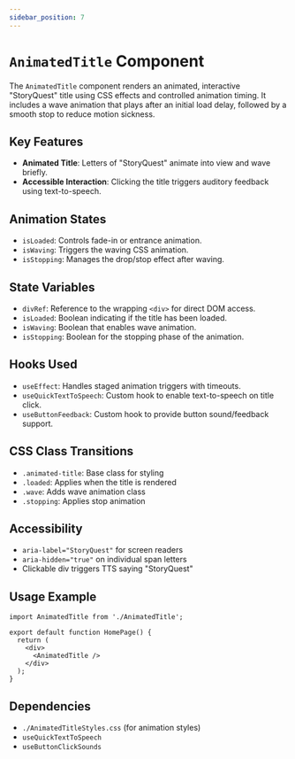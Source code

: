 ```yaml
---
sidebar_position: 7
---
```


# `AnimatedTitle` Component
The `AnimatedTitle` component renders an animated, interactive "StoryQuest" title using CSS effects and controlled animation timing. It includes a wave animation that plays after an initial load delay, followed by a smooth stop to reduce motion sickness. 

## Key Features

- **Animated Title**: Letters of "StoryQuest" animate into view and wave briefly.
- **Accessible Interaction**: Clicking the title triggers auditory feedback using text-to-speech.

## Animation States

- `isLoaded`: Controls fade-in or entrance animation.
- `isWaving`: Triggers the waving CSS animation.
- `isStopping`: Manages the drop/stop effect after waving.

## State Variables

- `divRef`: Reference to the wrapping `<div>` for direct DOM access.
- `isLoaded`: Boolean indicating if the title has been loaded.
- `isWaving`: Boolean that enables wave animation.
- `isStopping`: Boolean for the stopping phase of the animation.

## Hooks Used

- `useEffect`: Handles staged animation triggers with timeouts.
- `useQuickTextToSpeech`: Custom hook to enable text-to-speech on title click.
- `useButtonFeedback`: Custom hook to provide button sound/feedback support.

## CSS Class Transitions

- `.animated-title`: Base class for styling
- `.loaded`: Applies when the title is rendered
- `.wave`: Adds wave animation class
- `.stopping`: Applies stop animation

## Accessibility

- `aria-label="StoryQuest"` for screen readers
- `aria-hidden="true"` on individual span letters
- Clickable div triggers TTS saying "StoryQuest"

## Usage Example

```tsx
import AnimatedTitle from './AnimatedTitle';

export default function HomePage() {
  return (
    <div>
      <AnimatedTitle />
    </div>
  );
}
```

## Dependencies

- `./AnimatedTitleStyles.css` (for animation styles)
- `useQuickTextToSpeech`
- `useButtonClickSounds`

